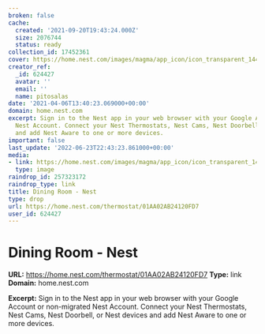 ```yaml
---
broken: false
cache:
  created: '2021-09-20T19:43:24.000Z'
  size: 2076744
  status: ready
collection_id: 17452361
cover: https://home.nest.com/images/magma/app_icon/icon_transparent_144-R.png?_h=1612891519890
creator_ref:
  _id: 624427
  avatar: ''
  email: ''
  name: pitosalas
date: '2021-04-06T13:40:23.069000+00:00'
domain: home.nest.com
excerpt: Sign in to the Nest app in your web browser with your Google Account or non-migrated
  Nest Account. Connect your Nest Thermostats, Nest Cams, Nest Doorbell, or Nest devices
  and add Nest Aware to one or more devices.
important: false
last_update: '2022-06-23T22:43:23.861000+00:00'
media:
- link: https://home.nest.com/images/magma/app_icon/icon_transparent_144-R.png?_h=1612891519890
  type: image
raindrop_id: 257323172
raindrop_type: link
title: Dining Room - Nest
type: drop
url: https://home.nest.com/thermostat/01AA02AB24120FD7
user_id: 624427
---
```


# Dining Room - Nest

**URL:** https://home.nest.com/thermostat/01AA02AB24120FD7
**Type:** link
**Domain:** home.nest.com

**Excerpt:** Sign in to the Nest app in your web browser with your Google Account or non-migrated Nest Account. Connect your Nest Thermostats, Nest Cams, Nest Doorbell, or Nest devices and add Nest Aware to one or more devices.
